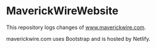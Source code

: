 # MaverickWireWebsite
This repository logs changes of www.maverickwire.com.

maverickwire.com uses Bootstrap and is hosted by Netlify.
